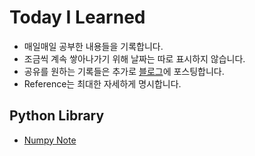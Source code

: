 # Today I Learned
* 매일매일 공부한 내용들을 기록합니다.
* 조금씩 계속 쌓아나가기 위해 날짜는 따로 표시하지 않습니다.
* 공유를 원하는 기록들은 추가로 [블로그](https://redmooncode.tistory.com/)에 포스팅합니다.
* Reference는 최대한 자세하게 명시합니다.

## Python Library
* [Numpy Note](https://github.com/Byeon-MJ/TIL/blob/main/Numpy_Note.ipynb)
